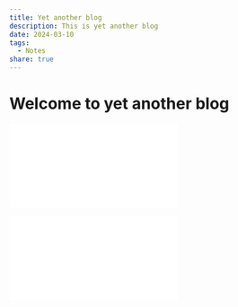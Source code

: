 ```yaml
---
title: Yet another blog
description: This is yet another blog
date: 2024-03-10
tags:
  - Notes
share: true
---
```

# Welcome to yet another blog

![Drawing 2024-03-10 23.35.41.excalidraw](Drawing%202024-03-10%2023.35.41.excalidraw.md)

![Untitled-2024-03-06-2046.excalidraw](Untitled-2024-03-06-2046.excalidraw.md)